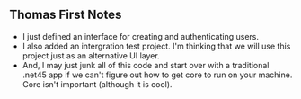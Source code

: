 Thomas First Notes
----
- I just defined an interface for creating and authenticating users. 
- I also added an intergration test project. I'm thinking that we will use this project just as an alternative UI layer. 
- And, I may just junk all of this code and start over with a traditional .net45 app if we can't figure out how to get core to run on your machine. Core isn't important (although it is cool). 
